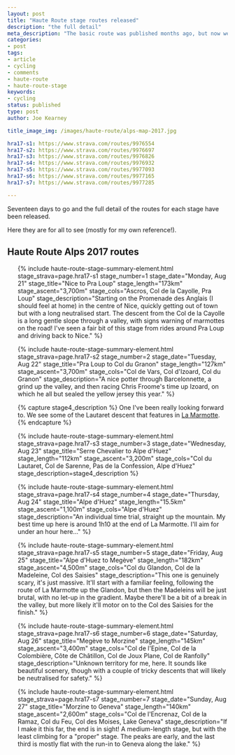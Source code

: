 ```yaml
---
layout: post
title: "Haute Route stage routes released"
description: "the full detail"
meta_description: "The basic route was published months ago, but now we can see the detail, including how we're doing three ascents of Alpe d'Huez!"
categories:
- post
tags:
- article
- cycling
- comments
- haute-route
- haute-route-stage
keywords:
- cycling
status: published
type: post
author: Joe Kearney

title_image_img: /images/haute-route/alps-map-2017.jpg

hra17-s1: https://www.strava.com/routes/9976554
hra17-s2: https://www.strava.com/routes/9976697
hra17-s3: https://www.strava.com/routes/9976826
hra17-s4: https://www.strava.com/routes/9976932
hra17-s5: https://www.strava.com/routes/9977093
hra17-s6: https://www.strava.com/routes/9977165
hra17-s7: https://www.strava.com/routes/9977285

---
```


Seventeen days to go and the full detail of the routes for each stage have been released.

Here they are for all to see (mostly for my own reference!).

## Haute Route Alps 2017 routes

<ul class="listing">
{% include haute-route-stage-summary-element.html stage_strava=page.hra17-s1 stage_number=1 stage_date="Monday, Aug 21" stage_title="Nice to Pra Loup" stage_length="173km" stage_ascent="3,700m" stage_cols="Ascros, Col de la Cayolle, Pra Loup" stage_description="Starting on the Promenade des Anglais (I should feel at home) in the centre of Nice, quickly getting out of town but with a long neutralised start. The descent from the Col de la Cayolle is a long gentle slope through a valley, with signs warning of marmottes on the road! I've seen a fair bit of this stage from rides around Pra Loup and driving back to Nice." %}

{% include haute-route-stage-summary-element.html stage_strava=page.hra17-s2 stage_number=2 stage_date="Tuesday, Aug 22" stage_title="Pra Loup to Col du Granon" stage_length="127km" stage_ascent="3,700m" stage_cols="Col de Vars, Col d'Izoard, Col du Granon" stage_description="A nice potter through Barcelonnette, a grind up the valley, and then racing Chris Froome's time up Izoard, on which he all but sealed the yellow jersey this year." %}

{% capture stage4_description %}
One I've been really looking forward to. We see some of the Lautaret descent that features in <a href="/posts/marmotte-2017">La Marmotte</a>.
{% endcapture %}

{% include haute-route-stage-summary-element.html stage_strava=page.hra17-s3 stage_number=3 stage_date="Wednesday, Aug 23" stage_title="Serre Chevalier to Alpe d'Huez" stage_length="112km" stage_ascent="3,200m" stage_cols="Col du Lautaret, Col de Sarenne, Pas de la Confession, Alpe d'Huez" stage_description=stage4_description %}

{% include haute-route-stage-summary-element.html stage_strava=page.hra17-s4 stage_number=4 stage_date="Thursday, Aug 24" stage_title="Alpe d'Huez" stage_length="15.5km" stage_ascent="1,100m" stage_cols="Alpe d'Huez" stage_description="An individual time trial, straight up the mountain. My best time up here is around 1h10 at the end of La Marmotte. I'll aim for under an hour here..." %}

{% include haute-route-stage-summary-element.html stage_strava=page.hra17-s5 stage_number=5 stage_date="Friday, Aug 25" stage_title="Alpe d'Huez to Megève" stage_length="182km" stage_ascent="4,500m" stage_cols="Col du Glandon, Col de la Madeleine, Col des Saisies" stage_description="This one is genuinely scary, it's just massive. It'll start with a familiar feeling, following the route of La Marmotte up the Glandon, but then the Madeleins will be just brutal, with no let-up in the gradient. Maybe there'll be a bit of a break in the valley, but more likely it'll motor on to the Col des Saisies for the finish." %}

{% include haute-route-stage-summary-element.html stage_strava=page.hra17-s6 stage_number=6 stage_date="Saturday, Aug 26" stage_title="Megève to Morzine" stage_length="145km" stage_ascent="3,400m" stage_cols="Col de l'Epine, Col de la Colombière, Côte de Châtillon, Col de Joux Plane, Col de Ranfolly" stage_description="Unknown territory for me, here. It sounds like beautiful scenery, though with a couple of tricky descents that will likely be neutralised for safety." %}

{% include haute-route-stage-summary-element.html stage_strava=page.hra17-s7 stage_number=7 stage_date="Sunday, Aug 27" stage_title="Morzine to Geneva" stage_length="140km" stage_ascent="2,600m" stage_cols="Col de l'Encrenaz, Col de la Ramaz, Col du Feu, Col des Moises, Lake Geneva" stage_description="If I make it this far, the end is in sight! A medium-length stage, but with the least climbing for a \"proper\" stage. The peaks are early, and the last third is mostly flat with the run-in to Geneva along the lake." %}
</ul>
